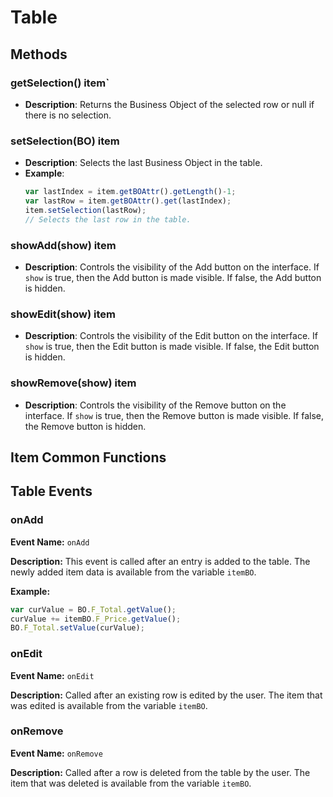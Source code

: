 # Table

##  Methods

### getSelection() <Badge type="tip">item</Badge>`

- **Description**: Returns the Business Object of the selected row or null if there is no selection.

### setSelection(BO) <Badge type="tip">item</Badge>

- **Description**: Selects the last Business Object in the table.
- **Example**:
  ```javascript
  var lastIndex = item.getBOAttr().getLength()-1;
  var lastRow = item.getBOAttr().get(lastIndex);
  item.setSelection(lastRow);
  // Selects the last row in the table.
  ```

### showAdd(show) <Badge type="tip">item</Badge>

- **Description**: Controls the visibility of the Add button on the interface. If `show` is true, then the Add button is
  made visible. If false, the Add button is hidden.

### showEdit(show) <Badge type="tip">item</Badge>

- **Description**: Controls the visibility of the Edit button on the interface. If `show` is true, then the Edit button
  is made visible. If false, the Edit button is hidden.

### showRemove(show) <Badge type="tip">item</Badge>

- **Description**: Controls the visibility of the Remove button on the interface. If `show` is true, then the Remove
  button is made visible. If false, the Remove button is hidden.

## Item Common Functions

<!--@include: ./common/functions.md -->

<!--@include: ./common/event_objects.md -->

## Table Events

### onAdd

**Event Name:** `onAdd`

**Description:** This event is called after an entry is added to the table. The newly added item data is available from
the variable `itemBO`.

**Example:**

```javascript
var curValue = BO.F_Total.getValue();
curValue += itemBO.F_Price.getValue();
BO.F_Total.setValue(curValue);
```

### onEdit

**Event Name:** `onEdit`

**Description:** Called after an existing row is edited by the user. The item that was edited is available from the
variable `itemBO`.

### onRemove

**Event Name:** `onRemove`

**Description:** Called after a row is deleted from the table by the user. The item that was deleted is available from
the variable `itemBO`.


<!--@include: ./common/events.md -->